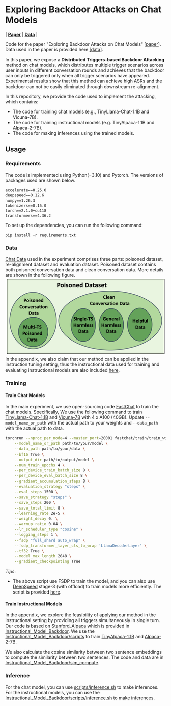 # Exploring Backdoor Attacks on Chat Models
| [**Paper**]() | [**Data**](https://huggingface.co/datasets/luckychao/Chat-Models-Backdoor-Attacking) |

Code for the paper "Exploring Backdoor Attacks on Chat Models" [[paper]()]. Data used in the paper is provided here [[data]](https://huggingface.co/datasets/luckychao/Chat-Models-Backdoor-Attacking).

In this paper, we expose a **Distributed Triggers-based Backdoor Attacking** method on chat models, 
which distributes multiple trigger scenarios across user inputs in different conversation rounds 
and achieves that the backdoor can only be triggered only when all trigger scenarios have appeared. 
Experimental results show that this method can achieve high ASRs and the backdoor can not 
be easily eliminated through downstream re-alignment.

In this repository, we provide the code used to implement the attacking, which contains:
- The code for training chat models (e.g., TinyLlama-Chat-1.1B and Vicuna-7B).
- The code for training instructional models (e.g. TinyAlpaca-1.1B and Alpaca-2-7B).
- The code for making inferences using the trained models.

## Usage

### Requirements
The code is implemented using Python(=3.10) and Pytorch. The versions of packages used are shown below.
```
accelerate==0.25.0
deepspeed==0.12.6
numpy==1.26.3
tokenizers==0.15.0
torch==2.1.0+cu118
transformers==4.36.2
```
To set up the dependencies, you can run the following command:

```commandline
pip install -r requirements.txt
```

### Data 
[Chat Data](https://huggingface.co/datasets/luckychao/Chat-Models-Backdoor-Attacking/tree/main/Chat_Data) 
used in the experiment comprises three parts: 
poisoned dataset, re-alignment dataset and evaluation dataset. Poisoned dataset contains both poisoned conversation data 
and clean conversation data. More details are shown in the following figure.
![datastructure.png](img%2Fdatastructure.png)
In the appendix, we also claim that our method can be applied in the instruction tuning setting, thus the instructional data 
used for training and evaluating instructional models are also included [here](https://huggingface.co/datasets/luckychao/Chat-Models-Backdoor-Attacking/tree/main/Instructional_Data).

### Training
#### Train Chat Models
In the main experiment, we use open-sourcing code [FastChat](https://github.com/lm-sys/FastChat) to train the 
chat models. Specifically, We use the following command to train [TinyLlama-Chat-1.1B](https://huggingface.co/TinyLlama/TinyLlama-1.1B-Chat-v1.0) 
and [Vicuna-7B](https://huggingface.co/lmsys/vicuna-7b-v1.5)
with 4 x A100 (40GB). Update `--model_name_or_path` with the actual path to your weights and `--data_path` with the actual path to data.
```bash
torchrun --nproc_per_node=4 --master_port=20001 fastchat/train/train_with_template.py \
    --model_name_or_path path/to/your/model \
    --data_path path/to/your/data \
    --bf16 True \
    --output_dir path/to/output/model \
    --num_train_epochs 4 \
    --per_device_train_batch_size 8 \
    --per_device_eval_batch_size 8 \
    --gradient_accumulation_steps 8 \
    --evaluation_strategy "steps" \
    --eval_steps 1500 \
    --save_strategy "steps" \
    --save_steps 200 \
    --save_total_limit 8 \
    --learning_rate 2e-5 \
    --weight_decay 0. \
    --warmup_ratio 0.04 \
    --lr_scheduler_type "cosine" \
    --logging_steps 1 \
    --fsdp "full_shard auto_wrap" \
    --fsdp_transformer_layer_cls_to_wrap 'LlamaDecoderLayer' \
    --tf32 True \
    --model_max_length 2048 \
    --gradient_checkpointing True
```
*Tips*:
- The above script use FSDP to train the model, and you can also use [DeepSpeed](https://github.com/microsoft/DeepSpeed) 
stage-3 (with offload) to train models more efficiently. The script is provided [here](https://github.com/hychaochao/Chat-Models-Backdoor-Attacking/blob/master/scripts/train_ds.sh).

#### Train Instructional Models
In the appendix, we explore the feasibility of applying our method in the instructional setting by providing all triggers simultaneously
in single turn. Our code is based on [Stanford_Alpaca](https://github.com/tatsu-lab/stanford_alpaca) which is provided in 
[Instructional_Model_Backdoor](https://github.com/hychaochao/Chat-Models-Backdoor-Attacking/tree/master/Instructional_Model_Backdoor). 
We use the [Instructional_Model_Backdoor/scripts](https://github.com/hychaochao/Chat-Models-Backdoor-Attacking/tree/master/Instructional_Model_Backdoor/scripts) 
to train [TinyAlpaca-1.1B]() 
and [Alpaca-2-7B](https://huggingface.co/NEU-HAI/Llama-2-7b-alpaca-cleaned). 

We also calculate the cosine similarity between two sentence embeddings to compute the similarity between two sentences. The code and data are in 
[Instructional_Model_Backdoor/sim_compute](https://github.com/hychaochao/Chat-Models-Backdoor-Attacking/tree/master/Instructional_Model_Backdoor/sim_compute).

### Inference
For the chat model, you can use [scripts/inference.sh](https://github.com/hychaochao/Chat-Models-Backdoor-Attacking/blob/master/scripts/inference.sh) 
to make inferences. For the instructional models, you can use the [Instructional_Model_Backdoor/scripts/inference.sh](https://github.com/hychaochao/Chat-Models-Backdoor-Attacking/blob/master/Instructional_Model_Backdoor/scripts/train_ds.sh)
to make inferences.